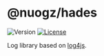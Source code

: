 # @nuogz/hades
![Version](https://img.shields.io/github/package-json/v/zheung/hades?style=flat-square)
[![License](https://img.shields.io/github/license/zheung/hades?style=flat-square)](https://www.gnu.org/licenses/lgpl-3.0-standalone.html)

Log library based on [log4js](https://github.com/log4js-node/log4js-node).

